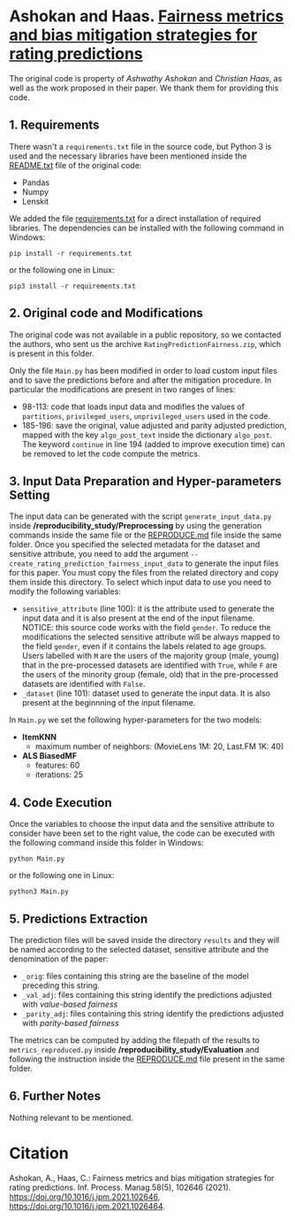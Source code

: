 # Ashokan and Haas. [Fairness metrics and bias mitigation strategies for rating predictions](https://doi.org/10.1016/j.ipm.2021.102646)
The original code is property of *Ashwathy Ashokan* and *Christian Haas*, as well as the work proposed in their paper.
We thank them for providing this code.

## 1. Requirements
There wasn't a `requirements.txt` file in the source code, but Python 3 is used and the necessary libraries have been mentioned inside the
[README.txt](../README.txt) file of the original code:
- Pandas
- Numpy
- Lenskit

We added the file [requirements.txt](requirements.txt) for a direct installation of required libraries. The dependencies can be installed with the following command in Windows:
```shell script
pip install -r requirements.txt
```
or the following one in Linux:
```shell script
pip3 install -r requirements.txt
```

## 2. Original code and Modifications
The original code was not available in a public repository, so we contacted the authors, who sent us the archive `RatingPredictionFairness.zip`,
which is present in this folder.

Only the file `Main.py` has been modified in order to load custom input files and to save the predictions before and after the mitigation procedure.
In particular the modifications are present in two ranges of lines:
- 98\-113: code that loads input data and modifies the values of `partitions`, `privileged_users`, `unprivileged_users` used in the code.
- 185\-196: save the original, value adjusted and parity adjusted prediction, mapped with the key `algo_post_text` inside the dictionary `algo_post`.
            The keyword `continue` in line 194 (added to improve execution time) can be removed to let the code compute the metrics.

## 3. Input Data Preparation and Hyper-parameters Setting
The input data can be generated with the script `generate_input_data.py` inside **/reproducibility_study/Preprocessing** by using the generation commands
inside the same file or the [REPRODUCE.md](../../Preprocessing/REPRODUCE.md) file inside the same folder. Once you specified the selected metadata
for the dataset and sensitive attribute, you need to add the argument `--create_rating_prediction_fairness_input_data` to generate the input files
for this paper. You must copy the files from the related directory and copy them inside this directory.
To select which input data to use you need to modify the following variables:
- `sensitive_attribute` (line 100): it is the attribute used to generate the input data and it is also present at the end of the input filename.
                                    NOTICE: this source code works with the field `gender`. To reduce the modifications the selected sensitive attribute 
									will be always mapped to the field `gender`, even if it contains the labels related to age groups. Users labelled
									with `M` are the users of the majority group (male, young) that in the pre-processed datasets are identified with `True`,
									while `F` are the users of the minority group (female, old) that in the pre-processed datasets are identified with `False`.
- `_dataset` (line 101): dataset used to generate the input data. It is also present at the beginnning of the input filename.

In `Main.py` we set the following hyper-parameters for the two models:
- **ItemKNN**
    - maximum number of neighbors: (MovieLens 1M: 20, Last.FM 1K: 40)
- **ALS BiasedMF**
    - features: 60
    - iterations: 25

## 4. Code Execution
Once the variables to choose the input data and the sensitive attribute to consider have been set to the right value, the code can be executed with
the following command inside this folder in Windows:
```shell script
python Main.py
```
or the following one in Linux:
```shell script
python3 Main.py
```

## 5. Predictions Extraction
The prediction files will be saved inside the directory `results` and they will be named according to the selected dataset, sensitive attribute and the 
denomination of the paper:
- `_orig`: files containing this string are the baseline of the model preceding this string.
- `_val_adj`: files containing this string identify the predictions adjusted with *value-based fairness*
- `_parity_adj`: files containing this string identify the predictions adjusted with *parity-based fairness*

The metrics can be computed by adding the filepath of the results to `metrics_reproduced.py` inside **/reproducibility_study/Evaluation** and following
the instruction inside the [REPRODUCE.md](../../Evaluation/REPRODUCE.md) file present in the same folder.

## 6. Further Notes
Nothing relevant to be mentioned.

# Citation
Ashokan, A., Haas, C.: Fairness metrics and bias mitigation strategies for rating predictions. Inf. Process. Manag.58(5), 102646 (2021).
https://doi.org/10.1016/j.ipm.2021.102646, https://doi.org/10.1016/j.ipm.2021.1026464.

